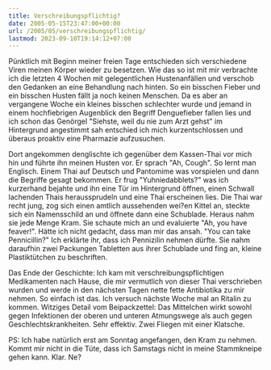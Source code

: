 ```yaml
---
title: Verschreibungspflichtig?
date: 2005-05-15T23:47:00+00:00
url: /2005/05/verschreibungspflichtig/
lastmod: 2023-09-10T19:14:12+07:00
---
```

Pünktlich mit Beginn meiner freien Tage entschieden sich verschiedene Viren meinen Körper wieder zu besetzen. Wie das so ist mit mir verbrachte ich die letzten 4 Wochen mit gelegentlichen Hustenanfällen und verschob den Gedanken an eine Behandlung nach hinten. So ein bisschen Fieber und ein bisschen Husten fällt ja noch keinen Menschen. Da es aber an vergangene Woche ein kleines bisschen schlechter wurde und jemand in einem hochfiebrigen Augenblick den Begriff Denguefieber fallen lies und ich schon das Genörgel "Siehste, weil du nie zum Arzt gehst" im Hintergrund angestimmt sah entschied ich mich kurzentschlossen und überaus proaktiv eine Pharmazie aufzusuchen.

Dort angekommen denglischte ich gegenüber dem Kassen-Thai vor mich hin und führte ihn meinen Husten vor. Er sprach "Ah, Cough". So lernt man Englisch. Einem Thai auf Deutsch und Pantomime was vorspielen und dann die Begriffe gesagt bekommen. Er frug "Yuhniedabblets?" was ich kurzerhand bejahte und ihn eine Tür im Hintergrund öffnen, einen Schwall lachenden Thais heraussprudeln und eine Thai erscheinen lies. Die Thai war recht jung, zog sich einen amtlich aussehenden wei?en Kittel an, steckte sich ein Namensschild an und öffnete dann eine Schublade. Heraus nahm sie jede Menge Kram. Sie schaute mich an und evaluierte "Ah, you have feaver!". Hätte ich nicht gedacht, dass man mir das ansah. "You can take Pennicillin?" Ich erklärte ihr, dass ich Pennizilin nehmen dürfte. Sie nahm daraufhin zwei Packungen Tabletten aus ihrer Schublade und fing an, kleine Plastiktütchen zu beschriften.

Das Ende der Geschichte: Ich kam mit verschreibungspflichtigen Medikamenten nach Hause, die mir vermutlich von dieser Thai verschrieben wurden und werde in den nächsten Tagen nette fette Antibiotika zu mir nehmen. So einfach ist das. Ich versuch nächste Woche mal an Ritalin zu kommen. Witziges Detail vom Beipackzettel: Das Mittelchen wirkt sowohl gegen Infektionen der oberen und unteren Atmungswege als auch gegen Geschlechtskrankheiten. Sehr effektiv. Zwei Fliegen mit einer Klatsche.

PS: Ich habe natürlich erst am Sonntag angefangen, den Kram zu nehmen. Kommt mir nicht in die Tüte, dass ich Samstags nicht in meine Stammkneipe gehen kann. Klar. Ne?
